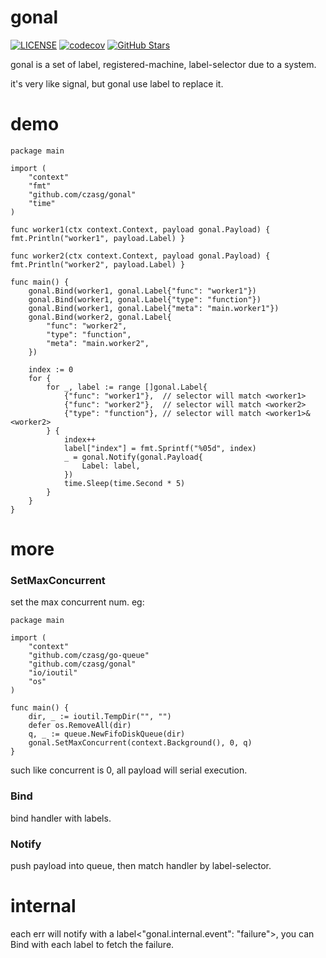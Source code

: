 # gonal
[![LICENSE](https://img.shields.io/github/license/mashape/apistatus.svg?style=flat-square&label=License)](https://github.com/czasg/gonal/blob/master/LICENSE)
[![codecov](https://codecov.io/gh/czasg/gonal/branch/main/graph/badge.svg?token=XRI6I1W0C3)](https://codecov.io/gh/czasg/gonal)
[![GitHub Stars](https://img.shields.io/github/stars/czasg/gonal.svg?style=flat-square&label=Stars&logo=github)](https://github.com/czasg/gonal/stargazers)

gonal is a set of label, registered-machine, label-selector due to a system.

it's very like signal, but gonal use label to replace it. 

# demo
```golang
package main

import (
	"context"
	"fmt"
	"github.com/czasg/gonal"
	"time"
)

func worker1(ctx context.Context, payload gonal.Payload) { fmt.Println("worker1", payload.Label) }

func worker2(ctx context.Context, payload gonal.Payload) { fmt.Println("worker2", payload.Label) }

func main() {
	gonal.Bind(worker1, gonal.Label{"func": "worker1"})
	gonal.Bind(worker1, gonal.Label{"type": "function"})
	gonal.Bind(worker1, gonal.Label{"meta": "main.worker1"})
	gonal.Bind(worker2, gonal.Label{
		"func": "worker2",
		"type": "function",
		"meta": "main.worker2",
	})

	index := 0
	for {
		for _, label := range []gonal.Label{
			{"func": "worker1"},  // selector will match <worker1>
			{"func": "worker2"},  // selector will match <worker2>
			{"type": "function"}, // selector will match <worker1>&<worker2>
		} {
			index++
			label["index"] = fmt.Sprintf("%05d", index)
			_ = gonal.Notify(gonal.Payload{
				Label: label,
			})
			time.Sleep(time.Second * 5)
		}
	}
}
```

# more
### SetMaxConcurrent
set the max concurrent num. eg:
```golang
package main

import (
	"context"
	"github.com/czasg/go-queue"
	"github.com/czasg/gonal"
	"io/ioutil"
	"os"
)

func main() {
	dir, _ := ioutil.TempDir("", "")
	defer os.RemoveAll(dir)
	q, _ := queue.NewFifoDiskQueue(dir)
	gonal.SetMaxConcurrent(context.Background(), 0, q)
}
```
such like concurrent is 0, all payload will serial execution.
### Bind
bind handler with labels.
### Notify
push payload into queue, then match handler by label-selector. 

# internal
each err will notify with a label<"gonal.internal.event": "failure">,
you can Bind with each label to fetch the failure.
